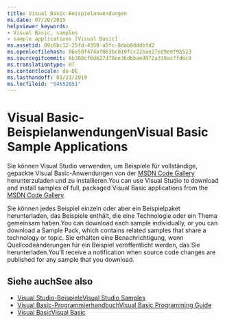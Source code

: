```yaml
---
title: Visual Basic-Beispielanwendungen
ms.date: 07/20/2015
helpviewer_keywords:
- Visual Basic, samples
- sample applications [Visual Basic]
ms.assetid: 09c6bc12-25fd-4359-a5fc-8dab8dddbfd2
ms.openlocfilehash: 06e50f474af063bc019fcc22bae27ed9eef9b523
ms.sourcegitcommit: 6b308cf6d627d78ee36dbbae8972a310ac7fd6c8
ms.translationtype: HT
ms.contentlocale: de-DE
ms.lasthandoff: 01/23/2019
ms.locfileid: "54652051"
---
```

# <a name="visual-basic-sample-applications"></a><span data-ttu-id="4d767-102">Visual Basic-Beispielanwendungen</span><span class="sxs-lookup"><span data-stu-id="4d767-102">Visual Basic Sample Applications</span></span>
<span data-ttu-id="4d767-103">Sie können Visual Studio verwenden, um Beispiele für vollständige, gepackte Visual Basic-Anwendungen von der [MSDN Code Gallery](https://code.msdn.microsoft.com) herunterzuladen und zu installieren.</span><span class="sxs-lookup"><span data-stu-id="4d767-103">You can use Visual Studio to download and install samples of full, packaged Visual Basic applications from the [MSDN Code Gallery](https://code.msdn.microsoft.com)</span></span>  
  
 <span data-ttu-id="4d767-104">Sie können jedes Beispiel einzeln oder aber ein Beispielpaket herunterladen, das Beispiele enthält, die eine Technologie oder ein Thema gemeinsam haben.</span><span class="sxs-lookup"><span data-stu-id="4d767-104">You can download each sample individually, or you can download a Sample Pack, which contains related samples that share a technology or topic.</span></span> <span data-ttu-id="4d767-105">Sie erhalten eine Benachrichtigung, wenn Quellcodeänderungen für ein Beispiel veröffentlicht werden, das Sie herunterladen.</span><span class="sxs-lookup"><span data-stu-id="4d767-105">You’ll receive a notification when source code changes are published for any sample that you download.</span></span>  
  
## <a name="see-also"></a><span data-ttu-id="4d767-106">Siehe auch</span><span class="sxs-lookup"><span data-stu-id="4d767-106">See also</span></span>
- [<span data-ttu-id="4d767-107">Visual Studio-Beispiele</span><span class="sxs-lookup"><span data-stu-id="4d767-107">Visual Studio Samples</span></span>](https://code.msdn.microsoft.com/vstudio)
- [<span data-ttu-id="4d767-108">Visual Basic-Programmierhandbuch</span><span class="sxs-lookup"><span data-stu-id="4d767-108">Visual Basic Programming Guide</span></span>](../visual-basic/programming-guide/index.md)
- [<span data-ttu-id="4d767-109">Visual Basic</span><span class="sxs-lookup"><span data-stu-id="4d767-109">Visual Basic</span></span>](../visual-basic/index.md)
